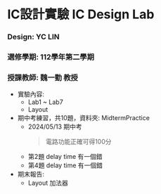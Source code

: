 # IC設計實驗 IC Design Lab
### Design: YC LIN
### 選修學期: 112學年第二學期
### 授課教師: 魏一勤 教授

- 實驗內容:
  - Lab1 ~ Lab7
  - Layout 
- 期中考練習，共10題，資料夾: MidtermPractice
  - 2024/05/13 期中考
    > 電路功能正確可得100分
  - 第2題 delay time 有一個錯 
  - 第4題 delay time 有一個錯
- 期末報告:
  - Layout 加法器
